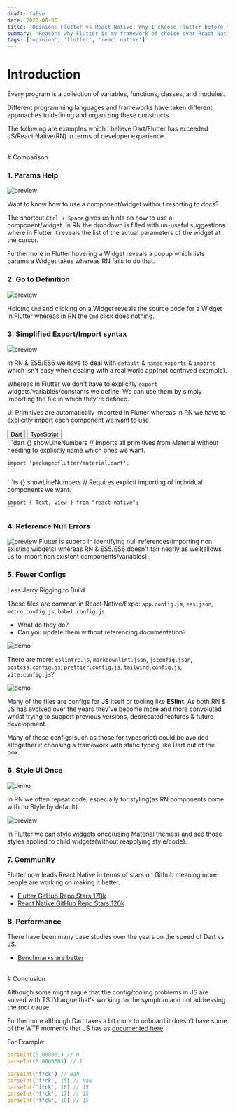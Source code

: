 ```yaml
---
draft: false
date: 2023-08-06
title: 'Opinion: Flutter vs React Native: Why I choose Flutter before React Native'
summary: 'Reasons why Flutter is my framework of choice over React Native for developing cross-platform apps on desktop, mobile, & web.'
tags: ['opinion', 'flutter', 'react native']
---
```


# Introduction

Every program is a collection of variables, functions, classes, and modules.

Different programming languages and frameworks have taken different approaches to defining and organizing these constructs.

The following are examples which I believe Dart/Flutter has exceeded JS/React Native(RN) in terms of developer experience.

<TOCInline toc={props.toc} exclude="Overview" toHeading={3} />

<br />
# Comparison

### 1. Params Help

<img src="/static/gifs/flutter-vs-rn-param-hints.gif" alt="preview" />

Want to know how to use a component/widget without resorting to docs?

The shortcut `Ctrl + Space` gives us hints on how to use a component/widget.
In RN the dropdown is filled with un-useful suggestions where in Flutter it reveals the list of the actual parameters of the widget at the cursor.

Furthermore in Flutter hovering a Widget reveals a popup which lists params a Widget takes whereas RN fails to do that.

### 2. Go to Definition

<img src="/static/gifs/flutter-vs-rn-go-to-definition.gif" alt="preview" />

Holding `Cmd` and clicking on a Widget reveals the source code for a Widget in Flutter whereas in RN the `Cmd` click does nothing.

### 3. Simplified Export/Import syntax

<img src="/static/gifs/flutter-vs-rn-export-import-syntax.gif" alt="preview" />

In RN & ES5/ES6 we have to deal with `default` & `named` `exports` & `imports` which isn't easy when dealing with a real world app(not contrived example).

Whereas in Flutter we don't have to explicitly `export` widgets/variables/constants we define. We can use them by simply importing the file in which they're defined.

UI Primitives are automatically imported in Flutter whereas in RN we have to explicitly import each component we want to use.

<div className="tab-group">
  <div className="tab">
    <button id="dart" className="tablinks">Dart</button>
    <button id="ts" className="tablinks">TypeScript</button>
  </div>

  <div id="dart" className="tabcontent">
    ```dart {} showLineNumbers
    // Imports all primitives from Material without needing to explicitly name which ones we want.

    import 'package:flutter/material.dart';
    ```

  </div>

  <div id="ts" className="tabcontent">
    ```ts {} showLineNumbers
    // Requires explicit importing of individual components we want.

    import { Text, View } from "react-native";
    ```

  </div>
</div>

### 4. Reference Null Errors

<img src="/static/gifs/flutter-vs-rn-import-null.gif" alt="preview" />
Flutter is superb in identifying null references(importing non existing widgets) whereas RN & ES5/ES6 doesn't fair nearly as well(allows us to import non existent components/variables).

### 5. Fewer Configs

Less Jerry Rigging to Build

These files are common in React Native/Expo: `app.config.js`, `eas.json`, `metro.config.js`, `babel.config.js`

- What do they do?
- Can you update them without referencing documentation?

![demo](/static/assets/flutter-vs-rn-jerry-rigging.png)

There are more: `eslintrc.js`, `markdownlint.json`, `jsconfig.json`, `postcss.config.js`, `prettier.config.js`, `tailwind.config.js`, `vite.config.js`?

![demo](/static/assets/flutter-vs-rn-more-configs.png)

Many of the files are configs for **JS** itself or tooling like **ESlint**. As both RN & JS has evolved over the years they've become more and more convoluted whilst trying to support previous versions, deprecated features & future development.

Many of these configs(such as those for typescript) could be avoided altogether if choosing a framework with static typing like Dart out of the box.

### 6. Style UI Once

![demo](/static/assets/flutter-vs-rn-style-once.png)

In RN we often repeat code, especially for styling(as RN components come with no Style by default).

<img src="/static/gifs/flutter-vs-rn-style-once.gif" alt="preview" />

In Flutter we can style widgets once(using Material themes) and see those styles applied to child widgets(without reapplying style/code).

### 7. Community

Flutter now leads React Native in terms of stars on Github meaning more people are working on making it better.

- [Flutter GitHub Repo Stars 170k](https://github.com/flutter/flutter)
- [React Native GitHub Repo Stars 120k](https://github.com/facebook/react-native)

### 8. Performance

There have been many case studies over the years on the speed of Dart vs JS.

- [Benchmarks are better](https://www.orientsoftware.com/blog/flutter-vs-react-native-performance/#:~:text=Similar%20to%20the%20Android%20performance,GPU%20usage%20of%2019.56%20percent.)

<br/>
# Conclusion

Although some might argue that the config/tooling problems in JS are solved with TS I'd argue that's working on the symptom and not addressing the root cause.

Furthermore although Dart takes a bit more to onboard it doesn't have some of the WTF moments that JS has as [documented here](https://github.com/denysdovhan/wtfjs).

For Example:

```js
parseInt(0.000001) // 0
parseInt(0.0000001) // 1

parseInt('f*ck') // NaN
parseInt('f*ck', 15) // NaN
parseInt('f*ck', 16) // 15
parseInt('f*ck', 17) // 15
parseInt('f*ck', 18) // 15
```
